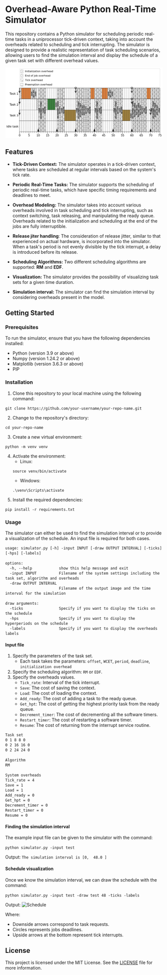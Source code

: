 # Overhead-Aware Python Real-Time Simulator

This repository contains a Python simulator for scheduling periodic real-time tasks in a uniprocessor tick-driven context, taking into account the overheads related to scheduling and tick interrupting. The simulator is designed to provide a realistic representation of task scheduling scenarios, allowing users to find the simulation interval and display the schedule of a given task set with different overhead values.

![Schedule](images/example.png)

## Features

- **Tick-Driven Context:** The simulator operates in a tick-driven context, where tasks are scheduled at regular intervals based on the system's tick rate.

- **Periodic Real-Time Tasks:** The simulator supports the scheduling of periodic real-time tasks, which have specific timing requirements and deadlines to meet.

- **Overhead Modeling:** The simulator takes into account various overheads involved in task scheduling and tick interrupting, such as context switching, task releasing, and manipulating the ready queue. Overheads related to the initialization and scheduling at the end of the jobs are fully interruptible.

- **Release jiter handling**: The consideration of release jitter, similar to that experienced on actual hardware, is incorporated into the simulator. When a task's period is not evenly divisible by the tick interrupt, a delay is introduced before its release. 

- **Scheduling Algorithms:** Two different scheduling algorithms are supported: **RM** and **EDF**.

- **Visualization:** The simulator provides the possibility of visualizing task sets for a given time duration.

- **Simulation interval:** The simulator can find the simulation interval by considering overheads present in the model.

## Getting Started

### Prerequisites

To run the simulator, ensure that you have the following dependencies installed:

- Python (version 3.9 or above)
- Numpy (version 1.24.2 or above)
- Matplotlib (version 3.6.3 or above)
- PIP

### Installation

1. Clone this repository to your local machine using the following command:
```
git clone https://github.com/your-username/your-repo-name.git
```
2. Change to the repository's directory:
```
cd your-repo-name
```
3. Create a new virtual environment:
```
python -m venv venv
```
4. Activate the environment:
    - Linux:
    ```
    source venv/bin/activate
    ```
   - Windows:
    ```
    .\venv\Scripts\activate
    ```
5. Install the required dependencies:
```
pip install -r requirements.txt
```

### Usage
The simulator can either be used to find the simulation interval or to provide a visualization of the schedule. An input file is required for both cases.

```
usage: simulator.py [-h] -input INPUT [-draw OUTPUT INTERVAL] [-ticks] [-hps] [-labels]                
                                                                                                       
options:                                                                                               
  -h, --help            show this help message and exit                                                
  -input INPUT          Filename of the system settings including the task set, algorithm and overheads
  -draw OUTPUT INTERVAL                                                                                
                        Filename of the output image and the time interval for the simulation          
                                                                                                       
draw arguments:                                                                                        
  -ticks                Specify if you want to display the ticks on the schedule                       
  -hps                  Specify if you want to display the hyperperiods on the schedule                
  -labels               Specify if you want to display the overheads labels

```

#### Input file
1. Specify the parameters of the task set.
   - Each task takes the parameters: `offset`, `WCET`, `period`, `deadline`, `initialization overhead`
2. Specify the scheduling algorithm: `RM` or `EDF`.
3. Specify the overheads values.
   - `Tick_rate`: Interval of the tick interrupt.
   - `Save`: The cost of saving the context.
   - `Load`: The cost of loading the context.
   - `Add_ready`: The cost of adding a task to the ready queue.
   - `Get_hpt`: The cost of getting the highest priority task from the ready queue.
   - `Decrement_timer`: The cost of decrementing all the software timers.
   - `Restart_timer`: The cost of restarting a software timer.
   - `Resume`: The cost of returning from the interrupt service routine.
   
```
Task set
0 1 8 8 0
0 2 16 16 0
0 2 24 24 0

Algorithm
RM

System overheads
Tick_rate = 4
Save = 1
Load = 1
Add_ready = 0
Get_hpt = 0
Decrement_timer = 0
Restart_timer = 0
Resume = 0
```
#### Finding the simulation interval
The example input file can be given to the simulator with the command:

```python simulator.py -input test```

Output: ```The simulation interval is [0,  48.0 ]```

#### Schedule visualization
Once we know the simulation interval, we can draw the schedule with the command:

```python simulator.py -input test -draw test 48 -ticks -labels```

Output:
![Schedule](images/test.png)

Where:
   - Downside arrows correspond to task requests.
   - Circles represents jobs deadlines.
   - Upside arrows at the bottom represent tick interrupts.


## License
This project is licensed under the MIT License. See the [LICENSE](LICENSE) file for more information.